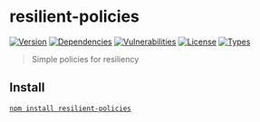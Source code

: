 # resilient-policies

[![Version](https://img.shields.io/npm/v/resilient-policies.svg)](https://www.npmjs.com/package/resilient-policies)
[![Dependencies](https://img.shields.io/david/rafamel/resilient-policies.svg)](https://david-dm.org/rafamel/resilient-policies)
[![Vulnerabilities](https://img.shields.io/snyk/vulnerabilities/npm/resilient-policies.svg)](https://snyk.io/test/npm/resilient-policies)
[![License](https://img.shields.io/github/license/rafamel/resilient-policies.svg)](https://github.com/rafamel/resilient-policies/blob/master/LICENSE)
[![Types](https://img.shields.io/npm/types/resilient-policies.svg)](https://www.npmjs.com/package/resilient-policies)

> Simple policies for resiliency

## Install

[`npm install resilient-policies`](https://www.npmjs.com/package/resilient-policies)
